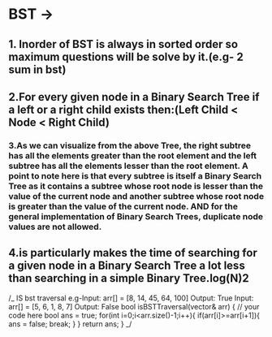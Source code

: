 # BST ->

## 1. Inorder of BST is always in sorted order so maximum questions will be solve by it.(e.g- 2 sum in bst)

## 2.For every given node in a Binary Search Tree if a left or a right child exists then:(Left Child < Node < Right Child)

### 3.As we can visualize from the above Tree, the right subtree has all the elements greater than the root element and the left subtree has all the elements lesser than the root element. A point to note here is that every subtree is itself a Binary Search Tree as it contains a subtree whose root node is lesser than the value of the current node and another subtree whose root node is greater than the value of the current node. AND for the general implementation of Binary Search Trees, duplicate node values are not allowed.

## 4.is particularly makes the time of searching for a given node in a Binary Search Tree a lot less than searching in a simple Binary Tree.log(N)2

/_ IS bst traversal
e.g-Input: arr[] = [8, 14, 45, 64, 100]
Output: True
Input: arr[] = [5, 6, 1, 8, 7]
Output: False
bool isBSTTraversal(vector<int>& arr) {
// your code here
bool ans = true;
for(int i=0;i<arr.size()-1;i++){
if(arr[i]>=arr[i+1]){
ans = false;
break;
}
}
return ans;
}
_/
